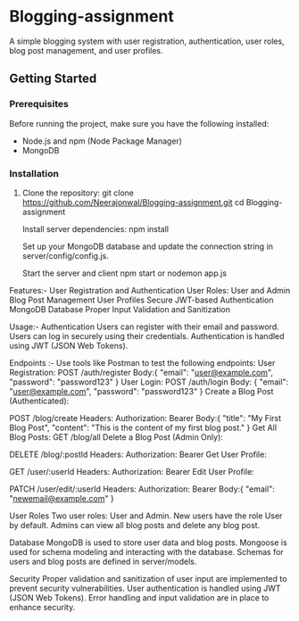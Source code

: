 # Blogging-assignment
A simple blogging system with user registration, authentication, user roles, blog post management, and user profiles.

## Getting Started

### Prerequisites

Before running the project, make sure you have the following installed:

- Node.js and npm (Node Package Manager)
- MongoDB

### Installation

1. Clone the repository:
   git clone https://github.com/Neerajonwal/Blogging-assignment.git
   cd Blogging-assignment

   Install server dependencies:
   npm install
   
   Set up your MongoDB database and update the connection string in server/config/config.js.

   Start the server and client
   npm start or nodemon app.js

Features:-
User Registration and Authentication
User Roles: User and Admin
Blog Post Management
User Profiles
Secure JWT-based Authentication
MongoDB Database
Proper Input Validation and Sanitization

Usage:-
Authentication
Users can register with their email and password.
Users can log in securely using their credentials.
Authentication is handled using JWT (JSON Web Tokens).

Endpoints :-
Use tools like Postman to test the following endpoints:
User Registration:
POST /auth/register
Body:{
  "email": "user@example.com",
  "password": "password123"
}
User Login:
POST /auth/login
Body: {
  "email": "user@example.com",
  "password": "password123"
}
Create a Blog Post (Authenticated):

POST /blog/create
Headers:
Authorization: Bearer <JWT-Token>
Body:{
  "title": "My First Blog Post",
  "content": "This is the content of my first blog post."
}
Get All Blog Posts:
GET /blog/all
Delete a Blog Post (Admin Only):

DELETE /blog/:postId
Headers:
Authorization: Bearer <JWT-Token>
Get User Profile:

GET /user/:userId
Headers:
Authorization: Bearer <JWT-Token>
Edit User Profile:

PATCH /user/edit/:userId
Headers:
Authorization: Bearer <JWT-Token>
Body:{
  "email": "newemail@example.com"
}

User Roles
Two user roles: User and Admin.
New users have the role User by default.
Admins can view all blog posts and delete any blog post.

Database
MongoDB is used to store user data and blog posts.
Mongoose is used for schema modeling and interacting with the database.
Schemas for users and blog posts are defined in server/models.

Security
Proper validation and sanitization of user input are implemented to prevent security vulnerabilities.
User authentication is handled using JWT (JSON Web Tokens).
Error handling and input validation are in place to enhance security.
